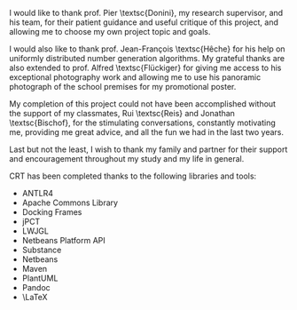 I would like to thank prof. Pier \textsc{Donini}, my research supervisor, and his team, for their patient guidance and useful critique of this project, and allowing me to choose my own project topic and goals.

I would also like to thank prof. Jean-François \textsc{Hêche} for his help on uniformly distributed number generation algorithms. My grateful thanks are also extended to prof. Alfred \textsc{Flückiger} for giving me access to his exceptional photography work and allowing me to use his panoramic photograph of the school premises for my promotional poster.

My completion of this project could not have been accomplished without the support of my classmates, Rui \textsc{Reis} and Jonathan \textsc{Bischof}, for the stimulating conversations, constantly motivating me, providing me great advice, and all the fun we had in the last two years.

Last but not the least, I wish to thank my family and partner for their support and encouragement throughout my study and my life in general.

CRT has been completed thanks to the following libraries and tools:

- ANTLR4
- Apache Commons Library
- Docking Frames
- jPCT
- LWJGL
- Netbeans Platform API
- Substance
- Netbeans
- Maven
- PlantUML
- Pandoc
- \LaTeX